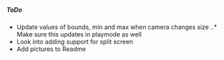 ##### ToDo
* Update values of bounds, min and max when camera changes size 
..* Make sure this updates in playmode as well
* Look into adding support for split screen
* Add pictures to Readme
